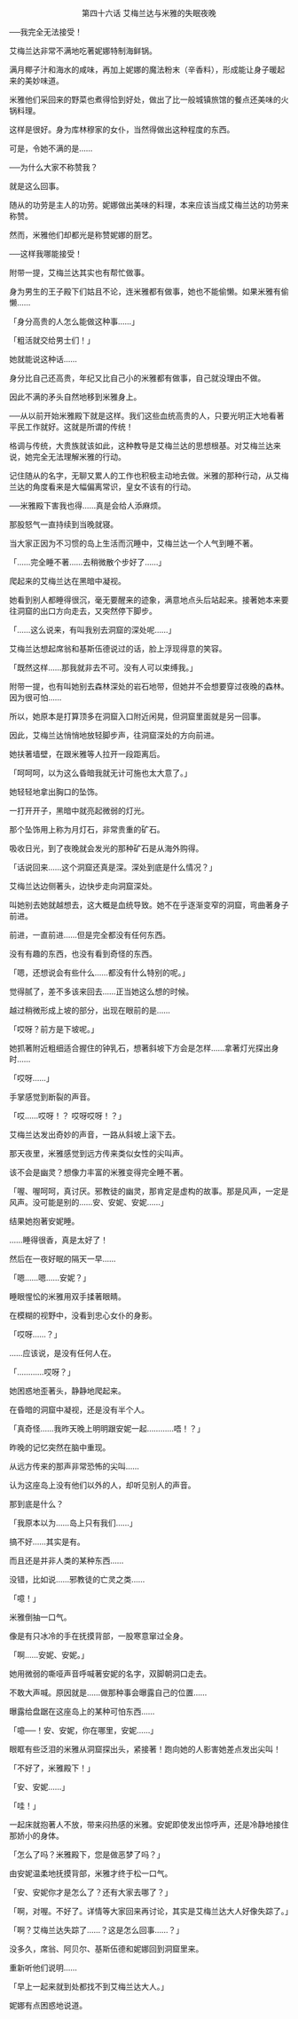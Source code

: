<p align="center">第四十六话 艾梅兰达与米雅的失眠夜晚</p>

──我完全无法接受！

艾梅兰达非常不满地吃著妮娜特制海鲜锅。

满月椰子汁和海水的咸味，再加上妮娜的魔法粉末（辛香料），形成能让身子暖起来的美妙味道。

米雅他们采回来的野菜也煮得恰到好处，做出了比一般城镇旅馆的餐点还美味的火锅料理。

这样是很好。身为库林穆家的女仆，当然得做出这种程度的东西。

可是，令她不满的是……

──为什么大家不称赞我？

就是这么回事。

随从的功劳是主人的功劳。妮娜做出美味的料理，本来应该当成艾梅兰达的功劳来称赞。

然而，米雅他们却都光是称赞妮娜的厨艺。

──这样我哪能接受！

附带一提，艾梅兰达其实也有帮忙做事。

身为男生的王子殿下们姑且不论，连米雅都有做事，她也不能偷懒。如果米雅有偷懒……

「身分高贵的人怎么能做这种事……」

「粗活就交给男士们！」

她就能说这种话……

身分比自己还高贵，年纪又比自己小的米雅都有做事，自己就没理由不做。

因此不满的矛头自然地移到米雅身上。

──从以前开始米雅殿下就是这样。我们这些血统高贵的人，只要光明正大地看著平民工作就好。这就是所谓的传统！

格调与传统，大贵族就该如此，这种教导是艾梅兰达的思想根基。对艾梅兰达来说，她完全无法理解米雅的行动。

记住随从的名字，无聊又累人的工作也积极主动地去做。米雅的那种行动，从艾梅兰达的角度看来是大幅偏离常识，皇女不该有的行动。

──米雅殿下害我也得……真是会给人添麻烦。

那股怒气一直持续到当晚就寝。

当大家正因为不习惯的岛上生活而沉睡中，艾梅兰达一个人气到睡不著。

「……完全睡不著……去稍微散个步好了……」

爬起来的艾梅兰达在黑暗中凝视。

她看到别人都睡得很沉，毫无要醒来的迹象，满意地点头后站起来。接著她本来要往洞窟的出口方向走去，又突然停下脚步。

「……这么说来，有叫我别去洞窟的深处呢……」

艾梅兰达想起席翁和基斯伍德说过的话，脸上浮现得意的笑容。

「既然这样……那我就非去不可。没有人可以束缚我。」

附带一提，也有叫她别去森林深处的岩石地带，但她并不会想要穿过夜晚的森林。因为很可怕……

所以，她原本是打算顶多在洞窟入口附近闲晃，但洞窟里面就是另一回事。

因此，艾梅兰达悄悄地放轻脚步声，往洞窟深处的方向前进。

她扶著墙壁，在跟米雅等人拉开一段距离后。

「呵呵呵，以为这么昏暗我就无计可施也太大意了。」

她轻轻地拿出胸口的坠饰。

一打开开子，黑暗中就亮起微弱的灯光。

那个坠饰用上称为月灯石，非常贵重的矿石。

吸收日光，到了夜晚就会发光的那种矿石是从海外购得。

「话说回来……这个洞窟还真是深。深处到底是什么情况？」

艾梅兰达边侧著头，边快步走向洞窟深处。

叫她别去她就越想去，这大概是血统导致。她不在乎逐渐变窄的洞窟，弯曲著身子前进。

前进，一直前进……但是完全都没有任何东西。

没有有趣的东西，也没有看到奇怪的东西。

「嗯，还想说会有些什么……都没有什么特别的呢。」

觉得腻了，差不多该来回去……正当她这么想的时候。

越过稍微形成上坡的部分，出现在眼前的是……

「哎呀？前方是下坡呢。」

她抓著附近粗细适合握住的钟乳石，想著斜坡下方会是怎样……拿著灯光探出身时……

「哎呀……」

手掌感觉到断裂的声音。

「哎……哎呀！？ 哎呀哎呀！？」

艾梅兰达发出奇妙的声音，一路从斜坡上滚下去。

那天夜里，米雅感觉到远方传来类似女性的尖叫声。

该不会是幽灵？想像力丰富的米雅变得完全睡不著。

「喔、喔呵呵，真讨厌。邪教徒的幽灵，那肯定是虚构的故事。那是风声，一定是风声。没可能是别的……安、安妮、安妮……」

结果她抱著安妮睡。

……睡得很香，真是太好了！

然后在一夜好眠的隔天一早……

「嗯……嗯……安妮？」

睡眼惺忪的米雅用双手揉著眼睛。

在模糊的视野中，没看到忠心女仆的身影。

「哎呀……？」

……应该说，是没有任何人在。

「…………哎呀？」

她困惑地歪著头，静静地爬起来。

在昏暗的洞窟中凝视，还是没有半个人。

「真奇怪……我昨天晚上明明跟安妮一起…………唔！？」

昨晚的记忆突然在脑中重现。

从远方传来的那声非常恐怖的尖叫……

认为这座岛上没有他们以外的人，却听见别人的声音。

那到底是什么？

「我原本以为……岛上只有我们……」

搞不好……其实是有。

而且还是并非人类的某种东西……

没错，比如说……邪教徒的亡灵之类……

「噫！」

米雅倒抽一口气。

像是有只冰冷的手在抚摸背部，一股寒意窜过全身。

「啊……安妮、安妮。」

她用微弱的嘶哑声音呼喊著安妮的名字，双脚朝洞口走去。

不敢大声喊。原因就是……做那种事会曝露自己的位置……

曝露给盘踞在这座岛上的某种可怕东西……

「噫──！安、安妮，你在哪里，安妮……」

眼眶有些泛泪的米雅从洞窟探出头，紧接著！跑向她的人影害她差点发出尖叫！

「不好了，米雅殿下！」

「安、安妮……」

「哇！」

一起床就抱著人不放，带来闷热感的米雅。安妮即使发出惊呼声，还是冷静地接住那娇小的身体。

「怎么了吗？米雅殿下，您是做恶梦了吗？」

由安妮温柔地抚摸背部，米雅才终于松一口气。

「安、安妮你才是怎么了？还有大家去哪了？」

「啊，对喔。不好了。详情等大家回来再讨论，其实是艾梅兰达大人好像失踪了。」

「啊？艾梅兰达失踪了……？这是怎么回事……？」

没多久，席翁、阿贝尔、基斯伍德和妮娜回到洞窟里来。

重新听他们说明……

「早上一起来就到处都找不到艾梅兰达大人。」

妮娜有点困惑地说道。

